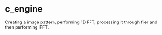 c_engine
========

Creating a image pattern, performing 1D FFT, processing it through filer and then performing IFFT.
